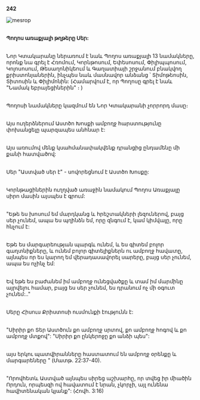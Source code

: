 **242**

![mesrop](https://volamar.ru/audio_video/foto/01/detbible/B500.BMP)

\
**Պողոս առաքյալի թղթերը Սեր:**

\
Նոր Կտակարանը ներառում է նաև Պողոս առաքյալի 13 նամակները, որոնք նա գրել է Հռոմում, Կորնթոսում, Եփեսոսում, Փիլիպպոսում, Կոլոսոսում, Թեսաղոնիկեում և Գաղատիայի շրջանում բնակվող քրիստոնյաներին, ինչպես նաև մասնավոր անձանց ՝ Տիմոթեոսին, Տիտոսին և Փիլիմոնին: (Համարվում է, որ Պողոսը գրել է նաև "Նամակ եբրայեցիներին" ։ )

\
Պողոսի նամակները կազմում են Նոր Կտակարանի չորրորդ մասը։

\
Այս ուղերձներում Աստծո Խոսքի ամբողջ հարստությունը փոխանցելը պարզապես անհնար է:

\
Այս առումով մենք կսահմանափակվենք դրանցից ընդամենը մի քանի հատվածով:

\
Սեր
"Աստված սեր է" - սովորեցնում է Աստծո Խոսքը:

\
Կորնթացիներին ուղղված առաջին նամակում Պողոս Առաքյալը սիրո մասին այսպես է գրում:

\
"Եթե ես խոսում եմ մարդկանց և հրեշտակների լեզուներով, բայց սեր չունեմ, ապա ես պղինձն եմ, որը զնգում է, կամ կիմվալը, որը հնչում է:

\
Եթե ես մարգարեության պարգև ունեմ, և ես գիտեմ բոլոր գաղտնիքները, և ունեմ բոլոր գիտելիքներն ու ամբողջ հավատը, այնպես որ ես կարող եմ վերադասավորել սարերը, բայց սեր չունեմ, ապա ես ոչինչ եմ:

\
Եվ եթե ես բաժանեմ իմ ամբողջ ունեցվածքը և տամ իմ մարմինը այրվելու համար, բայց ես սեր չունեմ, ես դրանում ոչ մի օգուտ չունեմ:.."

\
Սերը Հիսուս Քրիստոսի ուսմունքի էությունն է:

\
"Սիրիր քո Տեր Աստծուն քո ամբողջ սրտով, քո ամբողջ հոգով և քո ամբողջ մտքով": "Սիրիր քո ընկերոջը քո անձի պես":

\
այս երկու պատվիրանները հաստատում են ամբողջ օրենքը և մարգարեները " (Մատթ. 22:37-40).

\
"Որովհետև Աստված այնպես սիրեց աշխարհը, որ տվեց իր միածին Որդուն, որպեսզի ով հավատում է նրան, չկորչի, այլ ունենա հավիտենական կյանք": (Հովհ. 3:16)

